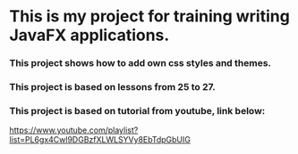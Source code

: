 # This is my project for training writing JavaFX applications.
### This project shows how to add own css styles and themes.
### This project is based on lessons from 25 to 27.

### This project is based on tutorial from youtube, link below:
https://www.youtube.com/playlist?list=PL6gx4Cwl9DGBzfXLWLSYVy8EbTdpGbUIG